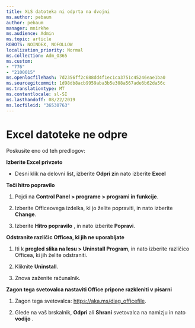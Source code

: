 ```yaml
---
title: XLS datoteka ni odprta na dvojni
ms.author: pebaum
author: pebaum
manager: mnirkhe
ms.audience: Admin
ms.topic: article
ROBOTS: NOINDEX, NOFOLLOW
localization_priority: Normal
ms.collection: Adm_O365
ms.custom:
- "776"
- "2100015"
ms.openlocfilehash: 7d2356ff2c688dd4f1ec1ca3751c45246eae1ba0
ms.sourcegitcommit: 1d98db8acb9959aba3b5e308a567ade6b62da56c
ms.translationtype: MT
ms.contentlocale: sl-SI
ms.lasthandoff: 08/22/2019
ms.locfileid: "36530763"
---
```

# <a name="excel-file-doesnt-open"></a>Excel datoteke ne odpre

Poskusite eno od teh predlogov:

**Izberite Excel privzeto**

* Desni klik na delovni list, izberite **Odpri z**in nato izberite **Excel**

**Teči hitro popravilo**

1. Pojdi na **Control Panel > programe > programi in funkcije**.

2. Izberite Officeovega izdelka, ki jo želite popraviti, in nato izberite **Change**.

3. Izberite **Hitro popravilo** , in nato izberite **Popravi**.

**Odstranite različic Officea, ki jih ne uporabljate**

1. Iti k **pregled slika na lesu > Uninstall Program**, in nato izberite različico Officea, ki jih želite odstraniti.

2. Kliknite **Uninstall**.

3. Znova zaženite računalnik.

**Zagon tega svetovalca nastaviti Office pripone razkleniti v pisarni**

1. Zagon tega svetovalca: https://aka.ms/diag_officefile.

2. Glede na vaš brskalnik, **Odpri** ali **Shrani** svetovalca na namizju in nato **vodijo** .
